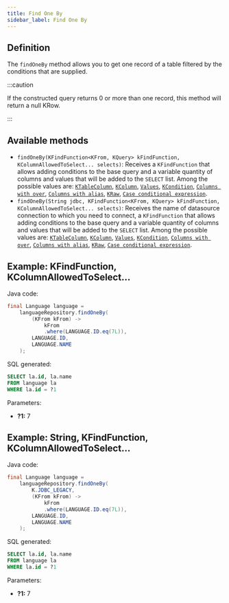 ```yaml
---
title: Find One By
sidebar_label: Find One By
---
```


## Definition

The `findOneBy` method allows you to get one record of a table filtered by the conditions that are supplied.

:::caution

If the constructed query returns 0 or more than one record, this method will return a null KRow.

:::

## Available methods

- `findOneBy(KFindFunction<KFrom, KQuery> kFindFunction, KColumnAllowedToSelect... selects)`: Receives a `KFindFunction` that allows adding conditions to the base query and a variable quantity of columns and values that will be added to the `SELECT` list. Among the possible values are: [`KTableColumn`](/docs/misc/select-list-values#1-ktablecolumn), [`KColumn`](/docs/misc/select-list-values#2-kcolumn), [`Values`](/docs/misc/select-list-values#3-values), [`KCondition`](/docs/misc/select-list-values#4-kcondition), [`Columns with over`](/docs/misc/select-list-values#5-columns-with-over), [`Columns with alias`](/docs/misc/select-list-values#6-columns-with-alias), [`KRaw`](/docs/misc/select-list-values#7-kraw), [`Case conditional expression`](/docs/misc/select-list-values#8-case-conditional-expression).
- `findOneBy(String jdbc, KFindFunction<KFrom, KQuery> kFindFunction, KColumnAllowedToSelect... selects)`: Receives the name of datasource connection to which you need to connect, a `KFindFunction` that allows adding conditions to the base query and a variable quantity of columns and values that will be added to the `SELECT` list. Among the possible values are: [`KTableColumn`](/docs/misc/select-list-values#1-ktablecolumn), [`KColumn`](/docs/misc/select-list-values#2-kcolumn), [`Values`](/docs/misc/select-list-values#3-values), [`KCondition`](/docs/misc/select-list-values#4-kcondition), [`Columns with over`](/docs/misc/select-list-values#5-columns-with-over), [`Columns with alias`](/docs/misc/select-list-values#6-columns-with-alias), [`KRaw`](/docs/misc/select-list-values#7-kraw), [`Case conditional expression`](/docs/misc/select-list-values#8-case-conditional-expression).

## Example: KFindFunction, KColumnAllowedToSelect...

Java code:

```java
final Language language =
    languageRepository.findOneBy(
        (KFrom kFrom) -> 
            kFrom
            .where(LANGUAGE.ID.eq(7L)),
        LANGUAGE.ID,
        LANGUAGE.NAME
    );
```

SQL generated:

```sql
SELECT la.id, la.name
FROM language la
WHERE la.id = ?1
```

Parameters:

- **?1:** 7

## Example: String, KFindFunction, KColumnAllowedToSelect...

Java code:

```java
final Language language =
    languageRepository.findOneBy(
        K.JDBC_LEGACY,
        (KFrom kFrom) -> 
            kFrom
            .where(LANGUAGE.ID.eq(7L)),
        LANGUAGE.ID,
        LANGUAGE.NAME
    );
```

SQL generated:

```sql
SELECT la.id, la.name
FROM language la
WHERE la.id = ?1
```

Parameters:

- **?1:** 7